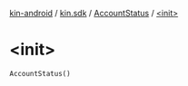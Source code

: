 [kin-android](../../index.md) / [kin.sdk](../index.md) / [AccountStatus](index.md) / [&lt;init&gt;](./-init-.md)

# &lt;init&gt;

`AccountStatus()`